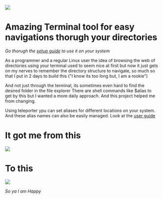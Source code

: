 ![](images/logo.png)

# Amazing Terminal tool for easy navigations thorugh your directories
*Go thorugh the [setup guide](https://github.com/nsr-py/Teleporter/blob/master/setup.md) to use it on your system*

As a programmer and a regular Linux user the idea of browsing the web of directories using your terminal used to seem nice at first but now it just gets on my nerves to remember the directory structure to navigate, so much so that I put in 2 days to build this ("I know its too long but, I am a rookie")

And not just through the terminal, its sometimes even hard to find the desired folder in the file explorer
There are shell commands like $alias to get by this but I wanted a more daily approach. And this project helped me from changing.

Using teleporter ypu can set aliases for different locations on your system. And these alias names can also be easily managed. Look at the [user guide](https://github.com/nsr-py/Teleporter/blob/master/user_guide.md)


# It got me from this

![](images/before.png)

# To this
![](images/after.png)


*So ya I am Happy*
